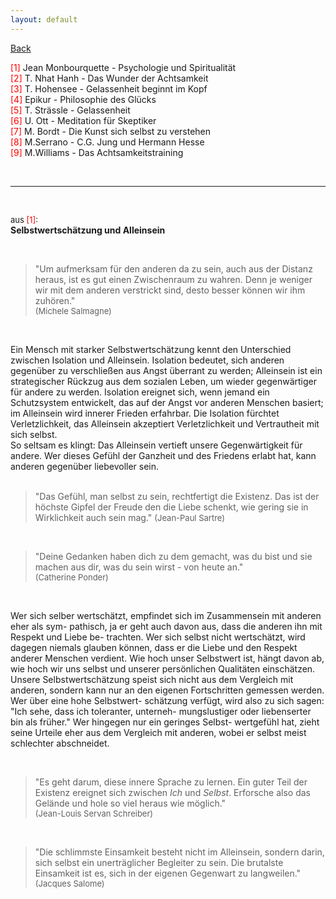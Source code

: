 ```yaml
---
layout: default
---
```


[Back](./)

<span style="color:red ">[1]</span> Jean Monbourquette - Psychologie und Spiritualität  
<span style="color:red ">[2]</span> T. Nhat Hanh - Das Wunder der Achtsamkeit  
<span style="color:red ">[3]</span> T. Hohensee - Gelassenheit beginnt im Kopf  
<span style="color:red ">[4]</span> Epikur - Philosophie des Glücks  
<span style="color:red ">[5]</span> T. Strässle - Gelassenheit  
<span style="color:red ">[6]</span> U. Ott - Meditation für Skeptiker  
<span style="color:red ">[7]</span> M. Bordt - Die Kunst sich selbst zu verstehen  
<span style="color:red ">[8]</span> M.Serrano - C.G. Jung und Hermann Hesse  
<span style="color:red ">[9]</span> M.Williams - Das Achtsamkeitstraining  

&nbsp;

***

&nbsp;

<font size="-1">aus <span style="color:red ">[1]</span>:</font>  
**Selbstwertschätzung und Alleinsein**

&nbsp;

>"Um aufmerksam für den anderen da zu sein, auch aus der Distanz heraus, ist es gut
> einen Zwischenraum zu wahren. Denn je weniger wir mit dem anderen verstrickt sind,
> desto besser können wir ihm zuhören."  
> <font size="-1">(Michele Salmagne)</font>

&nbsp;

Ein Mensch mit starker Selbstwertschätzung kennt den Unterschied zwischen Isolation
und Alleinsein. Isolation bedeutet, sich anderen gegenüber zu verschließen aus Angst
überrant zu werden; Alleinsein ist ein strategischer Rückzug aus dem sozialen Leben,
um wieder gegenwärtiger für andere zu werden. Isolation ereignet sich, wenn jemand ein
Schutzsystem entwickelt, das auf der Angst vor anderen Menschen basiert; im Alleinsein
wird innerer Frieden erfahrbar. Die Isolation fürchtet Verletzlichkeit, das Alleinsein
akzeptiert Verletzlichkeit und Vertrautheit mit sich selbst.  
So seltsam es klingt: Das Alleinsein vertieft unsere Gegenwärtigkeit für andere. Wer
dieses Gefühl der Ganzheit und des Friedens erlabt hat, kann anderen gegenüber
liebevoller sein.  
&nbsp;

> "Das Gefühl, man selbst zu sein, rechtfertigt die Existenz. Das ist der höchste
> Gipfel der Freude den die Liebe schenkt, wie gering sie in Wirklichkeit auch sein mag."
> <font size="-1">(Jean-Paul Sartre)</font>

&nbsp;

> "Deine Gedanken haben dich zu dem gemacht, was du bist und sie machen aus dir, was
> du sein wirst - von heute an."  
> <font size="-1">(Catherine Ponder)</font>

&nbsp;

Wer sich selber wertschätzt, empfindet sich im Zusammensein mit anderen eher als sym-
pathisch, ja er geht auch davon aus, dass die anderen ihn mit Respekt und Liebe be-
trachten. Wer sich selbst nicht wertschätzt, wird dagegen niemals glauben können, dass
er die Liebe und den Respekt anderer Menschen verdient. Wie hoch unser Selbstwert ist,
hängt davon ab, wie hoch wir uns selbst und unserer persönlichen Qualitäten einschätzen.
Unsere Selbstwertschätzung speist sich nicht aus dem Vergleich mit anderen, sondern
kann nur an den eigenen Fortschritten gemessen werden. Wer über eine hohe Selbstwert-
schätzung verfügt, wird also zu sich sagen: "Ich sehe, dass ich toleranter, unterneh-
mungslustiger oder liebenserter bin als früher." Wer hingegen nur ein geringes Selbst-
wertgefühl hat, zieht seine Urteile eher aus dem Vergleich mit anderen, wobei er
selbst meist schlechter abschneidet.

&nbsp;

> "Es geht darum, diese innere Sprache zu lernen. Ein guter Teil der Existenz
> ereignet sich zwischen *Ich* und *Selbst*. Erforsche also das Gelände und hole
> so viel heraus wie möglich."  
> <font size="-1">(Jean-Louis Servan Schreiber)</font>

&nbsp;

> "Die schlimmste Einsamkeit besteht nicht im Alleinsein, sondern darin, sich selbst
> ein unerträglicher Begleiter zu sein. Die brutalste Einsamkeit ist es, sich in der
> eigenen Gegenwart zu langweilen."  
> <font size="-1">(Jacques Salome)</font>
